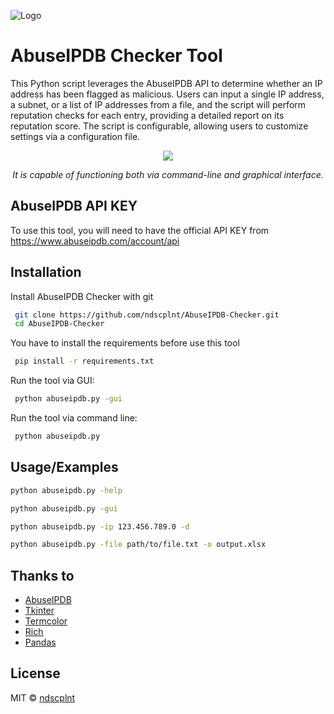 ![Logo](https://i.imgur.com/HEgWwcF.png)
# AbuseIPDB Checker Tool

This Python script leverages the AbuseIPDB API to determine whether an IP address has been flagged as malicious. Users can input a single IP address, a subnet, or a list of IP addresses from a file, and the script will perform reputation checks for each entry, providing a detailed report on its reputation score. The script is configurable, allowing users to customize settings via a configuration file.

<p align="center">
    <img src="https://i.imgur.com/AMjs8gD.png" />
</p>
<p align="center">
    <i>It is capable of functioning both via command-line and graphical interface.</i>
</p>

## AbuseIPDB API KEY

To use this tool, you will need to have the official API KEY from https://www.abuseipdb.com/account/api

## Installation

Install AbuseIPDB Checker with git

```bash
 git clone https://github.com/ndscplnt/AbuseIPDB-Checker.git
 cd AbuseIPDB-Checker
```

You have to install the requirements before use this tool

```bash
 pip install -r requirements.txt
```

Run the tool via GUI:
```bash
 python abuseipdb.py -gui
```

Run the tool via command line:
```bash
 python abuseipdb.py
```

## Usage/Examples

```bash
python abuseipdb.py -help

python abuseipdb.py -gui

python abuseipdb.py -ip 123.456.789.0 -d

python abuseipdb.py -file path/to/file.txt -o output.xlsx 

```

## Thanks to
- [AbuseIPDB](https://www.abuseipdb.com)
- [Tkinter](https://docs.python.org/3/library/tkinter.html)
- [Termcolor](https://github.com/termcolor/termcolor)
- [Rich](https://github.com/Textualize/rich)
- [Pandas](https://github.com/pandas-dev/pandas)

## License
MIT © [ndscplnt](https://github.com/ndscplnt/AbuseIPDB-Checker/blob/main/LICENSE.md)